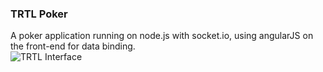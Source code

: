 ### TRTL Poker

A poker application running on node.js with socket.io, using angularJS on the front-end for data binding.  
![TRTL Interface](https://imgur.com/Duy2LmX)
